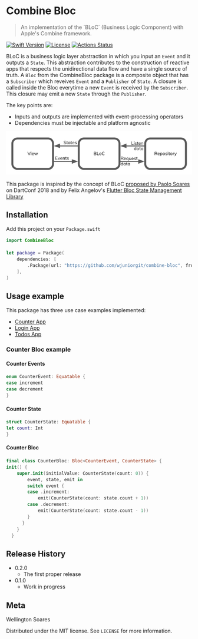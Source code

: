 # Combine Bloc
> An implementation of the ´BLoC´ (Business Logic Component) with Apple's Combine framework.

[![Swift Version][swift-image]][swift-url]
[![License][license-image]][license-url]
[![Actions Status](https://github.com/wjuniorgit/combine-bloc/workflows/Swift/badge.svg)](https://github.com/wjuniorgit/combine-bloc/actions)

BLoC is a business logic layer abstraction in which you input an `Event` and it outputs a `State`. 
This abstraction contributes to the construction of reactive apps that respects the unidirectional data flow and have a single source of truth. 
A `Bloc` from the CombineBloc package is a composite object that has a `Subscriber` which reveives `Event` and a `Publisher` of `State`.
A closure is called inside the Bloc everytime a new `Event` is received by the `Subscriber`. This closure may emit a new `State` through the `Publisher`.

The key points are:
* Inputs and outputs are implemented with event-processing operators
* Dependencies must be injectable and platform agnostic

![](bloc.png)

This package is inspired by the concept of BLoC [proposed by Paolo Soares][bloc-video-url] on DartConf 2018 and by Felix Angelov's [Flutter Bloc State Management Library][bloc-lib-url]

## Installation

Add this project on your `Package.swift`

```swift
import CombineBloc

let package = Package(
    dependencies: [
        .Package(url: "https://github.com/wjuniorgit/combine-bloc", from: "0.2.0"),
    ],
)
```

## Usage example

This package has three use case examples implemented:
* [Counter App][counter-example]
* [Login App][login-example]
* [Todos App][todo-example]


### Counter Bloc example
#### Counter Events
```swift
enum CounterEvent: Equatable {
case increment
case decrement
}
```
#### Counter State
```swift
struct CounterState: Equatable {
let count: Int
}
```
#### Counter Bloc
```swift
final class CounterBloc: Bloc<CounterEvent, CounterState> {
init() {
    super.init(initialValue: CounterState(count: 0)) {
        event, state, emit in
        switch event {
        case .increment:
            emit(CounterState(count: state.count + 1))
        case .decrement:
            emit(CounterState(count: state.count - 1))
        }
      }
    }
  }
```


## Release History

* 0.2.0
    * The first proper release
* 0.1.0
    * Work in progress

## Meta

Wellington Soares

Distributed under the MIT license. See ``LICENSE`` for more information.

[swift-image]:https://img.shields.io/badge/swift-5.3-orange.svg
[swift-url]: https://swift.org/
[license-image]: https://img.shields.io/badge/License-MIT-blue.svg
[license-url]: LICENSE
[bloc-video-url]: https://youtu.be/PLHln7wHgPE?t=1288
[bloc-lib-url]: https://bloclibrary.dev/
[counter-example]: (Examples/Counter/)
[login-example]: (Examples/login/)
[todo-example]: (Examples/Todos/)



